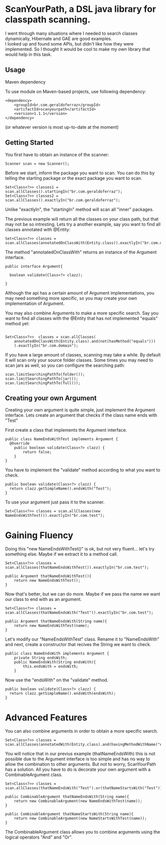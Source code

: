 ScanYourPath, a DSL java library for classpath scanning.
==


I went through many situations where I needed to search classes dynamically, Hibernate and GAE are good examples.  
I looked up and found some APIs, but didn't like how they were implemented. So I thought it would be cool to make my own library that would help in this task.

Usage
--

Maven dependency

To use module on Maven-based projects, use following dependency:

````
<dependency>
	<groupId>br.com.geraldoferraz</groupId>
	<artifactId>scanyourpath</artifactId>
	<version>1.1.1</version>
</dependency>
````
(or whatever version is most up-to-date at the moment)


Getting Started
--

You first have to obtain an instance of the scanner:
````
Scanner scan = new Scanner();
````

Before we start, inform the package you want to scan. You can do this by telling the starting package
or the exact package you want to scan.
````
Set<Class<?>> classes1 = scan.allClasses().startingIn("br.com.geraldoferraz");
Set<Class<?>> classes2 = scan.allClasses().exactlyIn("br.com.geraldoferraz");
````
Unlike "exactlyIn", the "startingIn" method will scan all "inner" packages.

The previous example will return all the classes on your class path, but that may not be so intresting.
Lets try a another example, say you want to find all classes annotated with @Entity:
````
Set<Class<?>> classes = scan.allClasses(annotatedOnClassWith(Entity.class)).exactlyIn("br.com.domain");
````
The method "annotatedOnClassWith" returns an instance of the Argument interface.
````
public interface Argument{

  boolean validate(Class<?> clazz);

}
````
Although the api has a certain amount of Argument implementations, you may need something more specific,
so you may create your own implementation of Argument.

You may also combine Arguments to make a more specific search. Say you want to find all classes with the @Entity
that has not implemented "equals" method yet:

````

Set<Class<?>>  classes = scan.allClasses(
    annotatedOnClassWith(Entity.class).and(not(hasMethod("equals")))
    ).exactlyIn("br.com.domain");
````
If you have a large amount of classes, scanning may take a while.
By default it will scan only your source folder classes. 
Some times you may need to scan jars as well, so you can configure the searching path:
````
scan.limitSearchingPathTo(folder());
scan.limitSearchingPathTo(jar());
scan.limitSearchingPathTo(full());
````

Creating your own Argument
--
Creating your own argument is quite simple, just implement the Argument interface.
Lets create an argument that checks if the class name ends with "Test"

First create a class that implements the Argument interface.
````
public class NameEndsWithTest implements Argument {
  @Override
    public boolean validate(Class<?> clazz) {
        return false;
    }
}
````
You have to implement the "validate" method according to what you want to check.

````
public boolean validate(Class<?> clazz) {
  return clazz.getSimpleName().endsWith("Test");
}
````
To use your argument just pass it to the scanner.
````
Set<Class<?>> classes = scan.allClasses(new NameEndsWithTest()).exactlyIn("br.com.test");
````

Gaining Fluency
==
Doing this "new NameEndsWithTest()" is ok, but not very fluent... let's try something else. 
Maybe if we extract it to a method call.
````
Set<Class<?>> classes = scan.allClasses(thatNameEndsWithTest()).exactlyIn("br.com.test");

public Argument thatNameEndsWithTest(){
    return new NameEndsWithTest();
}

````
Now that's better, but we can do more. 
Maybe if we pass the name we want our class to end with as an argument.
````
Set<Class<?>> classes = scan.allClasses(thatNameEndsWith("Test")).exactlyIn("br.com.test");

public Argument thatNameEndsWith(String name){
    return new NameEndsWithTest(name);
}
````
Let's modify our "NameEndsWithTest" class. 
Rename it to "NameEndsWith" and next, create a constructor that recives the String we want to check.
````
public class NameEndsWith implements Argument {
    private String endsWith;
    public NameEndsWith(String endsWith){
        this.endsWith = endsWith;
    }
````
Now use the "endsWith" on the "validate" method.
````
public boolean validate(Class<?> clazz) {
  return clazz.getSimpleName().endsWith(endsWith);
}
````
Advanced Features
==
You can also combine arguments in order to 	obtain a more specific search.
````
Set<Class<?>> classes = scan.allClasses(annotatedWith(Entity.class).and(havingMethodWithName("equals"))).startingIn("br.com.test");
````
You will notice that in our previus example (thatNameEndsWith) this is not possible due to the Argument interface is too simple and has no way to allow the combination to other arguments. But not to worry, ScanYourPath has a solution. All you have to do is decorate your own argument with a CombinableArgument class.
````
Set<Class<?>> classes = scan.allClasses(thatNameEndsWith("Test").or(thatNameStartsWith("Test"))).exactlyIn("br.com.test");

public CombinableArgument thatNameEndsWith(String name){
    return new CombinableArgument(new NameEndsWithTest(name));
}

public CombinableArgument thatNameStartsWith(String name){
    return new CombinableArgument(new NameStartsWithTest(name));
}
````
The CombinableArgument class allows you to combine arguments using the logical operators "And" and "Or".
